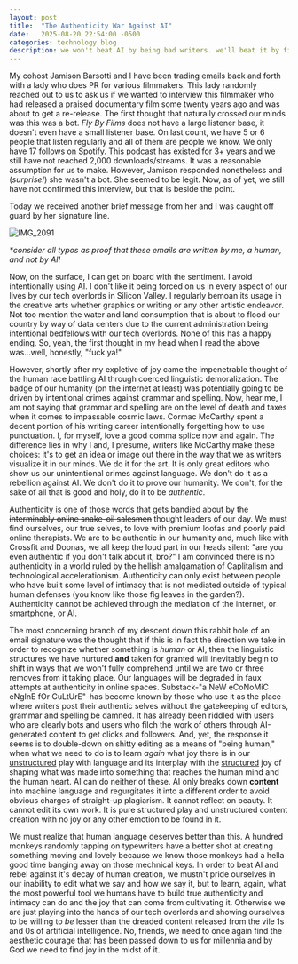 ```yaml
---
layout: post
title:  "The Authenticity War Against AI"
date:   2025-08-20 22:54:00 -0500
categories: technology blog
description: we won't beat AI by being bad writers. we'll beat it by finding joy in what we do.
---
```

My cohost Jamison Barsotti and I have been trading emails back and forth with a lady who does PR for various filmmakers. This lady randomly reached out to us to ask us if we wanted to interview this filmmaker who had released a praised documentary film some twenty years ago and was about to get a re-release. The first thought that naturally crossed our minds was this was a bot. _Fly By Films_ does not have a large listener base, it doesn't even have a small listener base. On last count, we have 5 or 6 people that listen regularly and all of them are people we know. We only have 17 follows on Spotify. This podcast has existed for 3+ years and we still have not reached 2,000 downloads/streams. It was a reasonable assumption for us to make. However, Jamison responded nonetheless and (_surprise!_) she wasn't a bot. She seemed to be legit. Now, as of yet, we still have not confirmed this interview, but that is beside the point. 

Today we received another brief message from her and I was caught off guard by her signature line.

![IMG_2091](https://p.ipic.vip/h8kfpu.jpg)

_*consider all typos as proof that these emails are written by me, a human, and not by AI!_

Now, on the surface, I can get on board with the sentiment. I avoid intentionally using AI. I don't like it being forced on us in every aspect of our lives by our tech overlords in Silicon Valley. I regularly bemoan its usage in the creative arts whether graphics or writing or any other artistic endeavor. Not too mention the water and land consumption that is about to flood our country by way of data centers due to the current administration being intentional bedfellows with our tech overlords. None of this has a happy ending. So, yeah, the first thought in my head when I read the above was...well, honestly, "fuck ya!" 

However, shortly after my expletive of joy came the impenetrable thought of the human race battling AI through coerced linguistic demoralization. The badge of our humanity (on the internet at least) was potentially going to be driven by intentional crimes against grammar and spelling. Now, hear me, I am not saying that grammar and spelling are on the level of death and taxes when it comes to impassable cosmic laws. Cormac McCarthy spent a decent portion of his writing career intentionally forgetting how to use punctuation. I, for myself, love a good comma splice now and again. The difference lies in why I and, I presume, writers like McCarthy make these choices: it's to get an idea or image out there in the way that we as writers visualize it in our minds. We do it for the art. It is only great editors who show us our unintentional crimes against language. We don't do it as a rebellion against AI. We don't do it to prove our humanity.  We don't, for the sake of all that is good and holy, do it to be _authentic_.

Authenticity is one of those words that gets bandied about by the ~~interminably online snake-oil salesmen~~ thought leaders of our day. We must find ourselves, our true selves, to love with premium loofas and poorly paid online therapists. We are to be authentic in our humanity and, much like with Crossfit and Doonas, we all keep the loud part in our heads silent: "are you even authentic if you don't talk about it, bro?" I am convinced there is no authenticity in a world ruled by the hellish amalgamation of Caplitalism and technological accelerationism. Authenticity can only exist between people who have built some level of intimacy that is not mediated outside of typical human defenses (you know like those fig leaves in the garden?). Authenticity cannot be achieved through the mediation of the internet, or smartphone, or AI. 

The most concerning branch of my descent down this rabbit hole of an email signature was the thought that if this is in fact the direction we take in order to recognize whether something is _human_ or AI, then the linguistic structures we have nurtured **and** taken for granted will inevitably begin to shift in ways that we won't fully comprehend until we are two or three removes from it taking place. Our languages will be degraded in faux attempts at authenticity in online spaces. Substack-"a NeW eCoNoMiC eNgInE fOr CuLtUrE"-has become known by those who use it as the place where writers post their authentic selves without the gatekeeping of editors, grammar and spelling be damned. It has already been riddled with users who are clearly bots and users who filch the work of others through AI-generated content to get clicks and followers. And, yet, the response it seems is to double-down on shitty editing as a means of "being human," when what we need to do is to learn _again_ what joy there is in our <u>unstructured</u> play with language and its interplay with the <u>structured</u> joy of shaping what was made into something that reaches the human mind and the human heart. AI can do neither of these. AI only breaks down **content** into machine language and regurgitates it into a different order to avoid obvious charges of straight-up plagiarism. It cannot reflect on beauty. It cannot edit its own work. It is pure structured play and unstructured content creation with no joy or any other emotion to be found in it. 

We must realize that human language deserves better than this. A hundred monkeys randomly tapping on typewriters have a better shot at creating something moving and lovely because we know those monkeys had a hella good time banging away on those mechnical keys. In order to beat AI and rebel against it's decay of human creation, we mustn't pride ourselves in our inability to edit what we say and how we say it, but to learn, again, what the most powerful tool we humans have to build true authenticity and intimacy can do and the joy that can come from cultivating it. Otherwise we are just playing into the hands of our tech overlords and showing ourselves to be willing to *be* lesser than the dreaded content released from the vile 1s and 0s of artificial intelligence. No, friends, we need to once again find the aesthetic courage that has been passed down to us for millennia and by God we need to find joy in the midst of it. 
